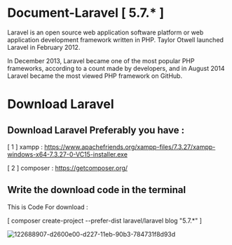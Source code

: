 # Document-Laravel [ 5.7.* ] 

Laravel is an open source web application software platform or web application development framework written in PHP. Taylor Otwell launched Laravel in February 2012.

In December 2013, Laravel became one of the most popular PHP frameworks, according to a count made by developers, and in August 2014 Laravel became the most viewed PHP framework on GitHub.

# Download Laravel

## Download Laravel Preferably you have :

[ 1 ] xampp : https://www.apachefriends.org/xampp-files/7.3.27/xampp-windows-x64-7.3.27-0-VC15-installer.exe

[ 2 ] composer : https://getcomposer.org/


## Write the download code in the terminal

This is Code For download :

[ composer create-project --prefer-dist laravel/laravel blog "5.7.*" ]

![122688907-d2600e00-d227-11eb-90b3-784731f8d93d](https://user-images.githubusercontent.com/94997828/173208191-68dc4c14-088c-4e90-81cb-bc510fa35f78.png)
